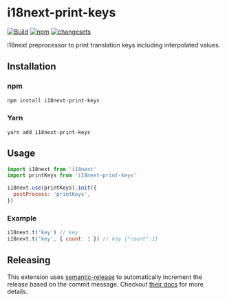 # i18next-print-keys

[![Build](https://github.com/Widen/i18next-print-keys/actions/workflows/build.yml/badge.svg)](https://github.com/Widen/i18next-print-keys/actions/workflows/build.yml)
[![npm](https://img.shields.io/npm/v/i18next-print-keys)](https://www.npmjs.com/package/i18next-print-keys)
[![changesets](https://img.shields.io/badge/maintained%20with-changesets-blue)](https://github.com/atlassian/changesets)

i18next preprocessor to print translation keys including interpolated values.

## Installation

### npm

```sh
npm install i18next-print-keys
```

### Yarn

```
yarn add i18next-print-keys
```

## Usage

```js
import i18next from 'i18next'
import printKeys from 'i18next-print-keys'

i18next.use(printKeys).init({
  postProcess: 'printKeys',
})
```

### Example

```js
i18next.t('key') // key
i18next.t('key', { count: 1 }) // key {"count":1}
```

## Releasing

This extension uses
[semantic-release](https://github.com/semantic-release/semantic-release) to
automatically increment the release based on the commit message. Checkout
[their docs](https://github.com/semantic-release/semantic-release#how-does-it-work)
for more details.
